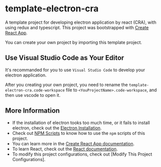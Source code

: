# template-electron-cra

A template project for developing electron application by react (CRA), with using redux and typescript. 
This project was bootstrapped with [Create React App].

You can create your own project by importing this template project.

## Use Visual Studio Code as Your Editor

It's recommanded for you to use `Visual Studio Code` to develop your electron application.

After you creating your own project, you need to rename the `template-electron-cra.code-workspace` file to `<YouProjectName>.code-workspace`, and then use vscode to open it.

## More Information

- If the installation of electron tooks too much time, or it fails to install electron, check out the [Electron Installation].
- Check out [NPM Scripts] to know how to use the `npm` scripts of this project.
- You can learn more in the [Create React App documentation].
- To learn React, check out the [React documentation].
- To modify this project configurations, check out [Modify This Project Configurations].

<!-- link list -->

[create react app]: https://github.com/facebook/create-react-app
[electron installation]: ./docs/install-electron.md
[npm scripts]: ./docs/npm-scripts.md
[create react app documentation]: https://facebook.github.io/create-react-app/docs/getting-started
[react documentation]: https://reactjs.org/
[how to modify this project configurations]: ./docs/modify-project-configurations.md
